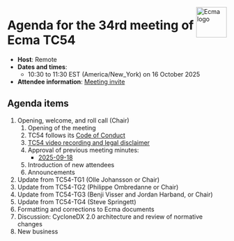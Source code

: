 <img src="https://tc54.org/images/ecma.svg" align="right" height="70" alt="Ecma logo" /> <!-- markdownlint-disable-line MD041 -->

# Agenda for the 34rd meeting of Ecma TC54

- **Host**: Remote
- **Dates and times**:
    - 10:30 to 11:30 EST (America/New\_York) on 16 October 2025
- **Attendee information**: [Meeting invite](https://calendar.google.com/calendar/event?action=TEMPLATE&tmeid=MW43ZjdoZmF2cW11MXZzM2Y5ZHNobmt0cjhfMjAyMzEyMTRUMTUzMDAwWiBjXzg4NGRlY2RlNWExNTI5MDJiYjUxYTYyZjg5NTUwZDBmMzc0ODQ4NDUzNGYwOGM2Mzc5MmYyZTY1NGYyYTdlYmNAZw&tmsrc=c_884decde5a152902bb51a62f89550d0f3748484534f08c63792f2e654f2a7ebc%40group.calendar.google.com&scp=ALL)


## Agenda items

1. Opening, welcome, and roll call (Chair)
    1. Opening of the meeting
    2. TC54 follows its [Code of Conduct](../CODE_OF_CONDUCT.md)
    3. [TC54 video recording and legal disclaimer](../VIDEO_RECORDING_AND_LEGAL_DISCLAIMER.md)
    4. Approval of previous meeting minutes:
        * [2025-09-18](2025-09-18-minutes.md)
    5. Introduction of new attendees
    6. Announcements
2. Update from TC54-TG1 (Olle Johansson or Chair)
3. Update from TC54-TG2 (Philippe Ombredanne or Chair)
4. Update from TC54-TG3 (Benji Visser and Jordan Harband, or Chair)
5. Update from TC54-TG4 (Steve Springett)
6. Formatting and corrections to Ecma documents
7. Discussion: CycloneDX 2.0 architecture and review of normative changes
8. New business
